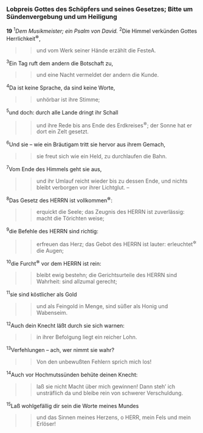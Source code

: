 ### Lobpreis Gottes des Schöpfers und seines Gesetzes; Bitte um Sündenvergebung und um Heiligung

__19__
<sup>1</sup><em>Dem Musikmeister; ein Psalm von David.</em>
<sup>2</sup>Die Himmel verkünden Gottes Herrlichkeit<sup title="oder: Ehre">&#x2732;</sup>,
<blockquote>
<blockquote>
und vom Werk seiner Hände erzählt die Feste<span data-param="f3_19_19_2A" class="fussnote">A</span>.
</blockquote>
</blockquote>
<sup>3</sup>Ein Tag ruft dem andern die Botschaft zu,
<blockquote>
<blockquote>
und eine Nacht vermeldet der andern die Kunde.
</blockquote>
</blockquote>
<sup>4</sup>Da ist keine Sprache, da sind keine Worte,
<blockquote>
<blockquote>
unhörbar ist ihre Stimme;
</blockquote>
</blockquote>
<sup>5</sup>und doch: durch alle Lande dringt ihr Schall
<blockquote>
<blockquote>
und ihre Rede bis ans Ende des Erdkreises<sup title="vgl. Röm 10,18">&#x2732;</sup>;
der Sonne hat er dort ein Zelt gesetzt.
</blockquote>
</blockquote>
<sup>6</sup>Und sie – wie ein Bräutigam tritt sie hervor aus ihrem Gemach,
<blockquote>
<blockquote>
sie freut sich wie ein Held, zu durchlaufen die Bahn.
</blockquote>
</blockquote>
<sup>7</sup>Vom Ende des Himmels geht sie aus,
<blockquote>
<blockquote>
und ihr Umlauf reicht wieder bis zu dessen Ende,
und nichts bleibt verborgen vor ihrer Lichtglut. –
</blockquote>
</blockquote>
<sup>8</sup>Das Gesetz des HERRN ist vollkommen<sup title="oder: ohne Fehl">&#x2732;</sup>:
<blockquote>
<blockquote>
erquickt die Seele;
das Zeugnis des HERRN ist zuverlässig:
macht die Törichten weise;
</blockquote>
</blockquote>
<sup>9</sup>die Befehle des HERRN sind richtig:
<blockquote>
<blockquote>
erfreuen das Herz;
das Gebot des HERRN ist lauter:
erleuchtet<sup title="oder: läßt leuchten">&#x2732;</sup> die Augen;
</blockquote>
</blockquote>
<sup>10</sup>die Furcht<sup title="= Ehrfurcht">&#x2732;</sup> vor dem HERRN ist rein:
<blockquote>
<blockquote>
bleibt ewig bestehn;
die Gerichtsurteile des HERRN sind Wahrheit:
sind allzumal gerecht;
</blockquote>
</blockquote>
<sup>11</sup>sie sind köstlicher als Gold
<blockquote>
<blockquote>
und als Feingold in Menge,
sind süßer als Honig
und Wabenseim.
</blockquote>
</blockquote>
<sup>12</sup>Auch dein Knecht läßt durch sie sich warnen:
<blockquote>
<blockquote>
in ihrer Befolgung liegt ein reicher Lohn.
</blockquote>
</blockquote>
<sup>13</sup>Verfehlungen – ach, wer nimmt sie wahr?
<blockquote>
<blockquote>
Von den unbewußten Fehlern sprich mich los!
</blockquote>
</blockquote>
<sup>14</sup>Auch vor Hochmutssünden behüte deinen Knecht:
<blockquote>
<blockquote>
laß sie nicht Macht über mich gewinnen!
Dann steh’ ich unsträflich da und bleibe rein
von schwerer Verschuldung.
</blockquote>
</blockquote>
<sup>15</sup>Laß wohlgefällig dir sein die Worte meines Mundes
<blockquote>
<blockquote>
und das Sinnen meines Herzens,
o HERR, mein Fels und mein Erlöser!
</blockquote>
</blockquote>